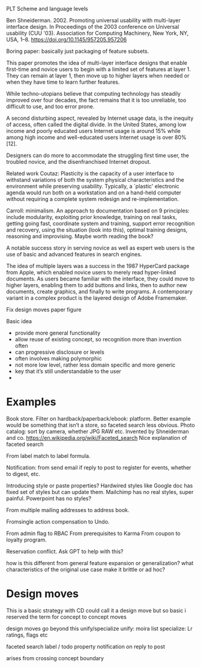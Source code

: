 PLT Scheme and language levels

Ben Shneiderman. 2002. Promoting universal usability with multi-layer interface design. In Proceedings of the 2003 conference on Universal usability (CUU '03). Association for Computing Machinery, New York, NY, USA, 1–8. https://doi.org/10.1145/957205.957206

Boring paper: basically just packaging of feature subsets.

This paper promotes the idea of multi-layer interface designs that enable first-time and novice users to begin with a limited set of features at layer 1. They can remain at layer 1, then move up to higher layers when needed or when they have time to learn further features.

While techno-utopians believe that computing technology has steadily improved over four decades, the fact remains that it is too unreliable, too difficult to use, and too error prone. 

A second disturbing aspect, revealed by Internet usage data, is the inequity of access, often called the digital divide. In the United States, among low income and poorly educated users Internet usage is around 15% while among high income and well-educated users Internet usage is over 80% [12]. 

Designers can do more to accommodate the struggling first time user, the troubled novice, and the disenfranchised Internet dropout. 

Related work
Coutaz: Plasticity is the capacity of a user interface to withstand variations of both the system physical characteristics and the environment while preserving usability. Typically, a `plastic' electronic agenda would run both on a workstation and on a hand-held computer without requiring a complete system redesign and re-implementation.

Carroll: minimalism. An approach to documentation based on 9 principles: include modularity, exploiting prior knowledge, training on real tasks, getting going fast, coordinate system and training, support error recognition and recovery, using the situation (look into this), optimal training designs, reasoning and improvising. Maybe worth reading the book?

A notable success story in serving novice as well as expert web users is the use of basic and advanced features in search engines.

The idea of multiple layers was a success in the 1987 HyperCard package from Apple, which enabled novice users to merely read hyper-linked documents. As users became familiar with the interface, they could move to higher layers, enabling them to add buttons and links, then to author new documents, create graphics, and finally to write programs. A contemporary variant in a complex product is the layered design of Adobe Framemaker.

Fix design moves paper figure

Basic idea
- provide more general functionality
- allow reuse of existing concept, so recognition more than invention often
- can progressive disclosure or levels
- often involves making polymorphic
- not more low level, rather less domain specific and more generic
- key that it’s still understandable to the user
- 

# Examples

Book store. Filter on hardback/paperback/ebook: platform. Better example would be something that isn’t a store, so faceted search less obvious. Photo catalog: sort by camera, whether JPG RAW etc.
Invented by Shneiderman and co.
https://en.wikipedia.org/wiki/Faceted_search
Nice explanation of faceted search

From label match to label formula.

Notification: from send email if reply to post to register for events, whether to digest, etc.

Introducing style or paste properties?
Hardwired styles like Google doc has fixed set of styles but can update them. Mailchimp has no real styles, super painful. Powerpoint has no styles?

From multiple mailing addresses to address book.


Fromsingle action compensation to Undo.

From admin flag to RBAC
From prerequisites to Karma
From coupon to loyalty program.

Reservation conflict.
Ask GPT to help with this?

how is this different from general feature expansion or generalization? what characteristics of the original use case make it brittle or ad hoc?



# Design moves
This is a basic strategy with CD
could call it a design move
but so basic i reserved the term for concept to concept moves

design moves go beyond this
unify/specialize
unify: moira list
specialize: Lr ratings, flags etc

faceted search
label / todo property
notification on reply to post


arises from crossing concept boundary